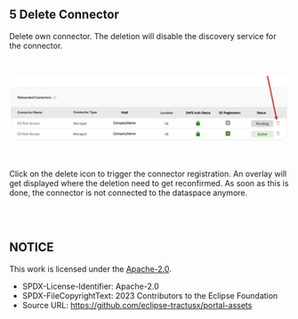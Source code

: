## 5 Delete Connector

Delete own connector. The deletion will disable the discovery service for the connector.

<br>

<p align="center">
<img width="712" alt="image" src="https://raw.githubusercontent.com/eclipse-tractusx/portal-assets/main/docs/static/onboarded-connectors-deletion.png">
</p>

<br>

Click on the delete icon to trigger the connector registration. An overlay will get displayed where the deletion need to get reconfirmed. As soon as this is done, the connector is not connected to the dataspace anymore.

<br>
<br>

## NOTICE

This work is licensed under the [Apache-2.0](https://www.apache.org/licenses/LICENSE-2.0).

- SPDX-License-Identifier: Apache-2.0
- SPDX-FileCopyrightText: 2023 Contributors to the Eclipse Foundation
- Source URL: https://github.com/eclipse-tractusx/portal-assets
